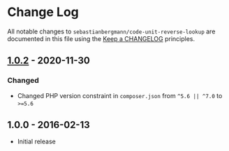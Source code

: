 # Change Log

All notable changes to `sebastianbergmann/code-unit-reverse-lookup` are documented in this file using the [Keep a CHANGELOG](https://keepachangelog.com/) principles.

## [1.0.2] - 2020-11-30

### Changed

* Changed PHP version constraint in `composer.json` from `^5.6 || ^7.0` to `>=5.6`

## 1.0.0 - 2016-02-13

* Initial release

[1.0.2]: https://github.com/sebastianbergmann/code-unit-reverse-lookup/compare/1.0.1...1.0.2

